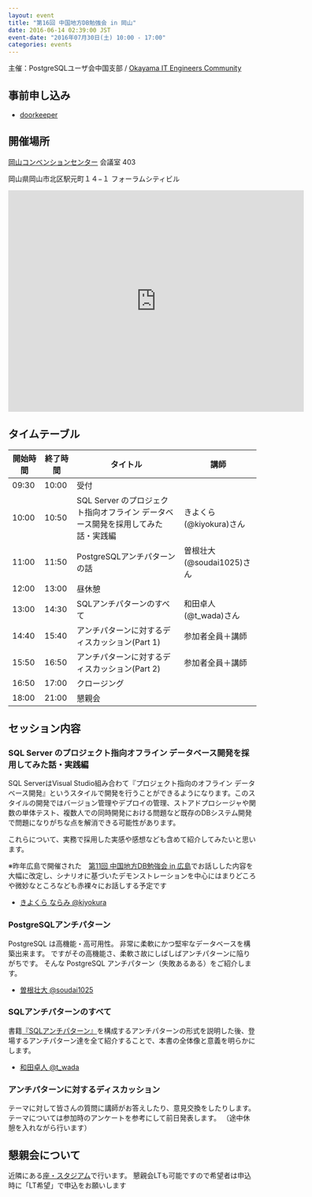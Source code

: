 ```yaml
---
layout: event
title: "第16回 中国地方DB勉強会 in 岡山"
date: 2016-06-14 02:39:00 JST
event-date: "2016年07月30日(土) 10:00 - 17:00"
categories: events
---
```


主催：PostgreSQLユーザ会中国支部 / [Okayama IT Engineers Community](http://oitec.net/)

## 事前申し込み

* [doorkeeper](https://dbstudychugoku.doorkeeper.jp/events/45876)

## 開催場所　

[岡山コンベンションセンター](http://www.mamakari.net/)  会議室 403

岡山県岡山市北区駅元町１４−１ フォーラムシティビル

<iframe src="https://www.google.com/maps/embed?pb=!1m18!1m12!1m3!1d3281.5284207184814!2d133.9125828152312!3d34.66661068044328!2m3!1f0!2f0!3f0!3m2!1i1024!2i768!4f13.1!3m3!1m2!1s0x0%3A0x0!2zMzTCsDM5JzU5LjgiTiAxMzPCsDU0JzUzLjIiRQ!5e0!3m2!1sja!2sjp!4v1464795865077" width="600" height="450" frameborder="0" style="border:0" allowfullscreen></iframe>

## タイムテーブル

|開始時間 | 終了時間| タイトル | 講師  |
|-------- | ------- | -------- | ----  |
|09:30 | 10:00 | 受付 | |
|10:00 | 10:50 | SQL Server のプロジェクト指向オフライン データベース開発を採用してみた話・実践編| きよくら(@kiyokura)さん |
|11:00 | 11:50 | PostgreSQLアンチパターンの話  | 曽根壮大(@soudai1025)さん |
|12:00 | 13:00 | 昼休憩 | |
|13:00 | 14:30 | SQLアンチパターンのすべて | 和田卓人(@t_wada)さん|
|14:40 | 15:40 | アンチパターンに対するディスカッション(Part 1)| 参加者全員＋講師 |
|15:50 | 16:50 | アンチパターンに対するディスカッション(Part 2)| 参加者全員＋講師 |
|16:50 | 17:00 | クロージング | |
|18:00 | 21:00 | 懇親会| |

## セッション内容

### SQL Server のプロジェクト指向オフライン データベース開発を採用してみた話・実践編

SQL ServerはVisual Studio組み合わて『プロジェクト指向のオフライン データベース開発』というスタイルで開発を行うことができるようになります。このスタイルの開発ではバージョン管理やデプロイの管理、ストアドプロシージャや関数の単体テスト、複数人での同時開発における問題など既存のDBシステム開発で問題になりがちな点を解消できる可能性があります。

これらについて、実務で採用した実感や感想なども含めて紹介してみたいと思います。

※昨年広島で開催された　[第11回 中国地方DB勉強会 in 広島](https://dbstudychugoku.github.io/events/event-011.html)でお話しした内容を大幅に改定し、シナリオに基づいたデモンストレーションを中心にはまりどころや微妙なところなども赤裸々にお話しする予定です

* [きよくら ならみ @kiyokura](https://twitter.com/kiyokura)

### PostgreSQLアンチパターン

PostgreSQL は高機能・高可用性。
非常に柔軟にかつ堅牢なデータベースを構築出来ます。
ですがその高機能さ、柔軟さ故にしばしばアンチパターンに陥りがちです。
そんな PostgreSQL アンチパターン（失敗あるある）をご紹介します。

* [曽根壮大 @soudai1025](https://twitter.com/soudai1025)

### SQLアンチパターンのすべて

書籍[『SQLアンチパターン』](https://www.oreilly.co.jp/books/9784873115894/)を構成するアンチパターンの形式を説明した後、登場するアンチパターン達を全て紹介することで、本書の全体像と意義を明らかにします。

* [和田卓人 @t_wada](https://twitter.com/t_wada)

### アンチパターンに対するディスカッション

テーマに対して皆さんの質問に講師がお答えしたり、意見交換をしたりします。
テーマについては参加時のアンケートを参考にして前日発表します。
（途中休憩を入れながら行います）

## 懇親会について

近隣にある[座・スタジアム](http://www.233-3959.com/ryoutei/index.html)で行います。
懇親会LTも可能ですので希望者は申込時に「LT希望」で申込をお願いします
